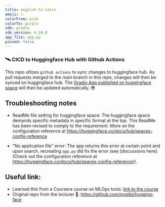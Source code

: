 ```yaml
---
title: english-to-latin
emoji: 🔥
colorFrom: pink
colorTo: purple
sdk: gradio
sdk_version: 4.24.0
app_file: app.py
pinned: false
---
```


### 🛰️ CICD to Huggingface Hub with Github Actions

This repo utlizes `github actions` to sync changes to huggingface hub. As pull requests merged to the main branch in this repo, changes will then be synced on huggingface hub. The [Gradio App published on huggingface space](https://huggingface.co/spaces/MenaWANG/english-to-latin) will then be updated automatically. 😎

## Troubleshooting notes

* ReadMe file setting for huggingface space: The huggingface space demands specific metadata in specific format at the top. This ReadMe has been revised to comply to the requirement. More on the configuration reference at https://huggingface.co/docs/hub/spaces-config-reference

* "No application file" error: The app returns this error at certain point and upon search, recreating `app.py` did fix the error (see [discussions here](Check out the configuration reference at https://huggingface.co/docs/hub/spaces-config-reference)).  

## Useful link: 

* Learned this from a Coursera course on MLOps tools: [link to the course](https://www.coursera.org/learn/mlops-mlflow-huggingface-duke)
* Original repo from the lecturer 🌹: https://github.com/nogibjj/hugging-face


